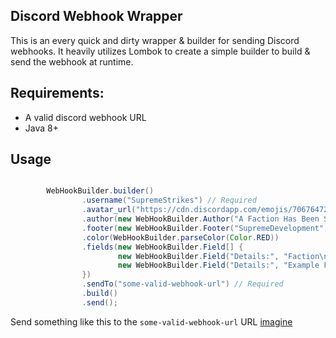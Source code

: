 ## Discord Webhook Wrapper
This is an every quick and dirty wrapper & builder for sending Discord webhooks. It heavily utilizes Lombok to create a simple builder to build & send the webhook at runtime.

## Requirements:
- A valid discord webhook URL
- Java 8+

## Usage
```java

        WebHookBuilder.builder()
                .username("SupremeStrikes") // Required
                .avatar_url("https://cdn.discordapp.com/emojis/706764727165911052.png?v=1") // Required
                .author(new WebHookBuilder.Author("A Faction Has Been Striked!", "https://google.com/", "https://cdn.discordapp.com/emojis/685282855768686616.gif?v=1"))
                .footer(new WebHookBuilder.Footer("SupremeDevelopment", ""))
                .color(WebHookBuilder.parseColor(Color.RED))
                .fields(new WebHookBuilder.Field[] {
                        new WebHookBuilder.Field("Details:", "Faction\nStriker\nTime", true),
                        new WebHookBuilder.Field("Details:", "Example Faction\nSavag3life\n" + Time.simpleTimestamp(), true),
                })
                .sendTo("some-valid-webhook-url") // Required
                .build()
                .send();
```
Send something like this to the `some-valid-webhook-url` URL
[imagine](https://gyazo.com/1db9d86077ad88b0eef4994b84029b6e)

